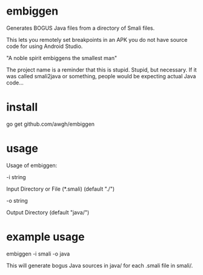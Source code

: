 # embiggen
Generates BOGUS Java files from a directory of Smali files.

This lets you remotely set breakpoints in an APK you do not have source code for using Android Studio.

"A noble spirit embiggens the smallest man"

The project name is a reminder that this is stupid.  Stupid, but necessary.  If it was called smali2java or something, people would be expecting actual Java code...

# install
go get github.com/awgh/embiggen

# usage
Usage of embiggen:

  -i string
  
   Input Directory or File (\*.smali) (default "./")
      
  -o string
  
   Output Directory (default "java/")
      
# example usage

embiggen -i smali -o java

This will generate bogus Java sources in java/ for each .smali file in smali/. 
